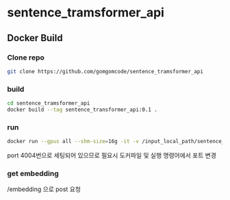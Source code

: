# sentence_tramsformer_api


## Docker Build

### Clone repo

```bash
git clone https://github.com/gomgomcode/sentence_tramsformer_api
```

### build

```bash
cd sentence_tramsformer_api
docker build --tag sentence_transformer_api:0.1 .
```

### run

```bash
docker run --gpus all --shm-size=16g -it -v /input_local_path/sentence_transformer_api/app:/app --rm -p 4004:4004 sentence_transformer_api:0.1
```

port 4004번으로 세팅되어 있으므로 필요시 도커파일 및 실행 명령어에서 포트 변경

### get embedding

/embedding 으로 post 요청